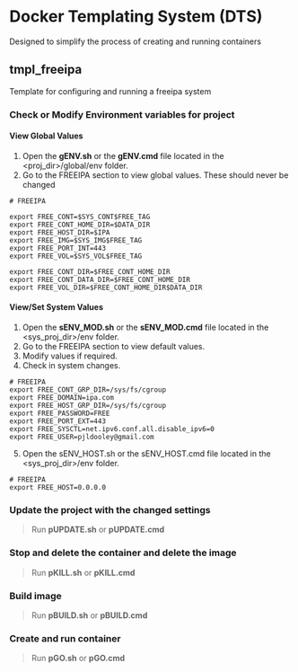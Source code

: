 # Docker Templating System (DTS)
Designed to simplify the process of creating and running containers

## tmpl_freeipa

Template for configuring and running a freeipa system

### Check or Modify Environment variables for project

#### View Global Values
1. Open the **gENV.sh** or the **gENV.cmd** file located in the <proj_dir>/global/env folder.
2. Go to the FREEIPA section to view global values.  These should never be changed
```
# FREEIPA

export FREE_CONT=$SYS_CONT$FREE_TAG
export FREE_CONT_HOME_DIR=$DATA_DIR
export FREE_HOST_DIR=$IPA
export FREE_IMG=$SYS_IMG$FREE_TAG
export FREE_PORT_INT=443
export FREE_VOL=$SYS_VOL$FREE_TAG

export FREE_CONT_DIR=$FREE_CONT_HOME_DIR
export FREE_CONT_DATA_DIR=$FREE_CONT_HOME_DIR
export FREE_VOL_DIR=$FREE_CONT_HOME_DIR$DATA_DIR

```

#### View/Set System Values
1. Open the **sENV_MOD.sh** or the **sENV_MOD.cmd** file located in the <sys_proj_dir>/env folder.
2. Go to the FREEIPA section to view default values.
3. Modify values if required.
4. Check in system changes.
```
# FREEIPA
export FREE_CONT_GRP_DIR=/sys/fs/cgroup
export FREE_DOMAIN=ipa.com
export FREE_HOST_GRP_DIR=/sys/fs/cgroup
export FREE_PASSWORD=FREE
export FREE_PORT_EXT=443
export FREE_SYSCTL=net.ipv6.conf.all.disable_ipv6=0
export FREE_USER=pjldooley@gmail.com

```

5. Open the sENV_HOST.sh or the sENV_HOST.cmd file located in the <sys_proj_dir>/env folder.
```
# FREEIPA
export FREE_HOST=0.0.0.0
```

### Update the project with the changed settings
> Run **pUPDATE.sh** or **pUPDATE.cmd**

### Stop and delete the container and delete the image
> Run **pKILL.sh** or **pKILL.cmd**

### Build image
> Run **pBUILD.sh** or **pBUILD.cmd**

### Create and run container
> Run **pGO.sh** or **pGO.cmd** 
